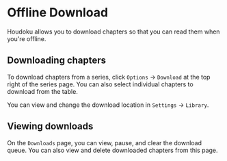 # Offline Download

Houdoku allows you to download chapters so that you can read them when you're offline.

## Downloading chapters

To download chapters from a series, click `Options` -> `Download` at the top right of the series
page. You can also select individual chapters to download from the table.

You can view and change the download location in `Settings` -> `Library`.

## Viewing downloads

On the `Downloads` page, you can view, pause, and clear the download queue. You can also
view and delete downloaded chapters from this page.